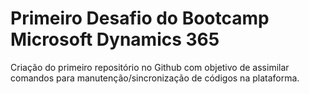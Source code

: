 # Primeiro Desafio do Bootcamp Microsoft Dynamics 365

Criação do primeiro repositório no Github com objetivo de assimilar comandos para manutenção/sincronização de códigos na plataforma.
